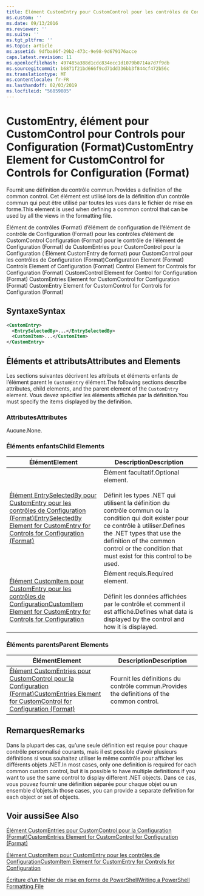 ```yaml
---
title: Élément CustomEntry pour CustomControl pour les contrôles de Configuration (Format) | Microsoft Docs
ms.custom: ''
ms.date: 09/13/2016
ms.reviewer: ''
ms.suite: ''
ms.tgt_pltfrm: ''
ms.topic: article
ms.assetid: 9dfba86f-29b2-473c-9e98-9d679176acce
caps.latest.revision: 11
ms.openlocfilehash: 497485a388d1cdc834ecc1d1079b0714a7d7f9db
ms.sourcegitcommit: b6871f21bd666f9cd71dd336bb3f844cf472b56c
ms.translationtype: MT
ms.contentlocale: fr-FR
ms.lasthandoff: 02/03/2019
ms.locfileid: "56859805"
---
```

# <a name="customentry-element-for-customcontrol-for-controls-for-configuration-format"></a><span data-ttu-id="9ee88-102">CustomEntry, élément pour CustomControl pour Controls pour Configuration (Format)</span><span class="sxs-lookup"><span data-stu-id="9ee88-102">CustomEntry Element for CustomControl for Controls for Configuration (Format)</span></span>

<span data-ttu-id="9ee88-103">Fournit une définition du contrôle commun.</span><span class="sxs-lookup"><span data-stu-id="9ee88-103">Provides a definition of the common control.</span></span> <span data-ttu-id="9ee88-104">Cet élément est utilisé lors de la définition d’un contrôle commun qui peut être utilisé par toutes les vues dans le fichier de mise en forme.</span><span class="sxs-lookup"><span data-stu-id="9ee88-104">This element is used when defining a common control that can be used by all the views in the formatting file.</span></span>

<span data-ttu-id="9ee88-105">Élément de contrôles (Format) d’élément de configuration de l’élément de contrôle de Configuration (Format) pour les contrôles d’élément de CustomControl Configuration (Format) pour le contrôle de l’élément de Configuration (Format) de CustomEntries pour CustomControl pour la Configuration ( Élément CustomEntry de format) pour CustomControl pour les contrôles de Configuration (Format)</span><span class="sxs-lookup"><span data-stu-id="9ee88-105">Configuration Element (Format) Controls Element of Configuration (Format) Control Element for Controls for Configuration (Format) CustomControl Element for Control for Configuration (Format) CustomEntries Element for CustomControl for Configuration (Format) CustomEntry Element for CustomControl for Controls for Configuration (Format)</span></span>

## <a name="syntax"></a><span data-ttu-id="9ee88-106">Syntaxe</span><span class="sxs-lookup"><span data-stu-id="9ee88-106">Syntax</span></span>

```xml
<CustomEntry>
  <EntrySelectedBy>...</EntrySelectedBy>
  <CustomItem>...</CustomItem>
</CustomEntry>

```

## <a name="attributes-and-elements"></a><span data-ttu-id="9ee88-107">Éléments et attributs</span><span class="sxs-lookup"><span data-stu-id="9ee88-107">Attributes and Elements</span></span>

<span data-ttu-id="9ee88-108">Les sections suivantes décrivent les attributs et éléments enfants de l’élément parent le `CustomEntry` élément.</span><span class="sxs-lookup"><span data-stu-id="9ee88-108">The following sections describe attributes, child elements, and the parent element of the `CustomEntry` element.</span></span> <span data-ttu-id="9ee88-109">Vous devez spécifier les éléments affichés par la définition.</span><span class="sxs-lookup"><span data-stu-id="9ee88-109">You must specify the items displayed by the definition.</span></span>

### <a name="attributes"></a><span data-ttu-id="9ee88-110">Attributes</span><span class="sxs-lookup"><span data-stu-id="9ee88-110">Attributes</span></span>

<span data-ttu-id="9ee88-111">Aucune.</span><span class="sxs-lookup"><span data-stu-id="9ee88-111">None.</span></span>

### <a name="child-elements"></a><span data-ttu-id="9ee88-112">Éléments enfants</span><span class="sxs-lookup"><span data-stu-id="9ee88-112">Child Elements</span></span>

|<span data-ttu-id="9ee88-113">Élément</span><span class="sxs-lookup"><span data-stu-id="9ee88-113">Element</span></span>|<span data-ttu-id="9ee88-114">Description</span><span class="sxs-lookup"><span data-stu-id="9ee88-114">Description</span></span>|
|-------------|-----------------|
|[<span data-ttu-id="9ee88-115">Élément EntrySelectedBy pour CustomEntry pour les contrôles de Configuration (Format)</span><span class="sxs-lookup"><span data-stu-id="9ee88-115">EntrySelectedBy Element for CustomEntry for Controls for Configuration (Format)</span></span>](./entryselectedby-element-for-customentry-for-controls-for-configuration-format.md)|<span data-ttu-id="9ee88-116">Élément facultatif.</span><span class="sxs-lookup"><span data-stu-id="9ee88-116">Optional element.</span></span><br /><br /> <span data-ttu-id="9ee88-117">Définit les types .NET qui utilisent la définition du contrôle commun ou la condition qui doit exister pour ce contrôle à utiliser.</span><span class="sxs-lookup"><span data-stu-id="9ee88-117">Defines the .NET types that use the definition of the common control or the condition that must exist for this control to be used.</span></span>|
|[<span data-ttu-id="9ee88-118">Élément CustomItem pour CustomEntry pour les contrôles de Configuration</span><span class="sxs-lookup"><span data-stu-id="9ee88-118">CustomItem Element for CustomEntry for Controls for Configuration</span></span>](./customitem-element-for-customentry-for-controls-for-configuration-format.md)|<span data-ttu-id="9ee88-119">Élément requis.</span><span class="sxs-lookup"><span data-stu-id="9ee88-119">Required element.</span></span><br /><br /> <span data-ttu-id="9ee88-120">Définit les données affichées par le contrôle et comment il est affiché.</span><span class="sxs-lookup"><span data-stu-id="9ee88-120">Defines what data is displayed by the control and how it is displayed.</span></span>|

### <a name="parent-elements"></a><span data-ttu-id="9ee88-121">Éléments parents</span><span class="sxs-lookup"><span data-stu-id="9ee88-121">Parent Elements</span></span>

|<span data-ttu-id="9ee88-122">Élément</span><span class="sxs-lookup"><span data-stu-id="9ee88-122">Element</span></span>|<span data-ttu-id="9ee88-123">Description</span><span class="sxs-lookup"><span data-stu-id="9ee88-123">Description</span></span>|
|-------------|-----------------|
|[<span data-ttu-id="9ee88-124">Élément CustomEntries pour CustomControl pour la Configuration (Format)</span><span class="sxs-lookup"><span data-stu-id="9ee88-124">CustomEntries Element for CustomControl for Configuration (Format)</span></span>](./customentries-element-for-customcontrol-for-controls-for-configuration-format.md)|<span data-ttu-id="9ee88-125">Fournit les définitions du contrôle commun.</span><span class="sxs-lookup"><span data-stu-id="9ee88-125">Provides the definitions of the common control.</span></span>|

## <a name="remarks"></a><span data-ttu-id="9ee88-126">Remarques</span><span class="sxs-lookup"><span data-stu-id="9ee88-126">Remarks</span></span>

<span data-ttu-id="9ee88-127">Dans la plupart des cas, qu’une seule définition est requise pour chaque contrôle personnalisé courants, mais il est possible d’avoir plusieurs définitions si vous souhaitez utiliser le même contrôle pour afficher les différents objets .NET.</span><span class="sxs-lookup"><span data-stu-id="9ee88-127">In most cases, only one definition is required for each common custom control, but it is possible to have multiple definitions if you want to use the same control to display different .NET objects.</span></span> <span data-ttu-id="9ee88-128">Dans ce cas, vous pouvez fournir une définition séparée pour chaque objet ou un ensemble d’objets.</span><span class="sxs-lookup"><span data-stu-id="9ee88-128">In those cases, you can provide a separate definition for each object or set of objects.</span></span>

## <a name="see-also"></a><span data-ttu-id="9ee88-129">Voir aussi</span><span class="sxs-lookup"><span data-stu-id="9ee88-129">See Also</span></span>

[<span data-ttu-id="9ee88-130">Élément CustomEntries pour CustomControl pour la Configuration (Format)</span><span class="sxs-lookup"><span data-stu-id="9ee88-130">CustomEntries Element for CustomControl for Configuration (Format)</span></span>](./customentries-element-for-customcontrol-for-controls-for-configuration-format.md)

[<span data-ttu-id="9ee88-131">Élément CustomItem pour CustomEntry pour les contrôles de Configuration</span><span class="sxs-lookup"><span data-stu-id="9ee88-131">CustomItem Element for CustomEntry for Controls for Configuration</span></span>](./customitem-element-for-customentry-for-controls-for-configuration-format.md)

[<span data-ttu-id="9ee88-132">Écriture d’un fichier de mise en forme de PowerShell</span><span class="sxs-lookup"><span data-stu-id="9ee88-132">Writing a PowerShell Formatting File</span></span>](./writing-a-powershell-formatting-file.md)
